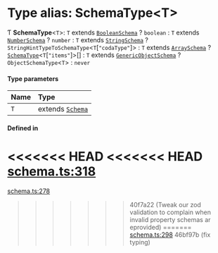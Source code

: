 # Type alias: SchemaType<T\>

Ƭ **SchemaType**<`T`\>: `T` extends [`BooleanSchema`](../interfaces/BooleanSchema.md) ? `boolean` : `T` extends [`NumberSchema`](NumberSchema.md) ? `number` : `T` extends [`StringSchema`](../interfaces/StringSchema.md) ? `StringHintTypeToSchemaType`<`T`[``"codaType"``]\> : `T` extends [`ArraySchema`](../interfaces/ArraySchema.md) ? [`SchemaType`](SchemaType.md)<`T`[``"items"``]\>[] : `T` extends [`GenericObjectSchema`](GenericObjectSchema.md) ? `ObjectSchemaType`<`T`\> : `never`

#### Type parameters

| Name | Type |
| :------ | :------ |
| `T` | extends [`Schema`](Schema.md) |

#### Defined in

<<<<<<< HEAD
<<<<<<< HEAD
[schema.ts:318](https://github.com/coda/packs-sdk/blob/main/schema.ts#L318)
=======
[schema.ts:278](https://github.com/coda/packs-sdk/blob/main/schema.ts#L278)
>>>>>>> 40f7a22 (Tweak our zod validation to complain when invalid property schemas ar eprovided)
=======
[schema.ts:298](https://github.com/coda/packs-sdk/blob/main/schema.ts#L298)
>>>>>>> 46bf97b (fix typing)

